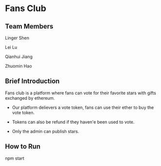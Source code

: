 # Fans Club


## Team Members
Linger Shen

Lei Lu

Qianhui Jiang

Zhuomin Hao

## Brief Introduction
Fans club is a platform where fans can vote for their favorite stars with gifts exchanged by ethereum.

- Our platform delievers a vote token, fans can use their ether to buy the vote token. 

- Tokens can also be refund if they haven'e been used to vote.

- Only the admin can publish stars.

 

## How to Run 

npm start
